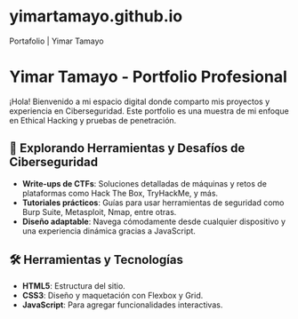 # yimartamayo.github.io
Portafolio | Yimar Tamayo

# Yimar Tamayo - Portfolio Profesional  
¡Hola! Bienvenido a mi espacio digital donde comparto mis proyectos y experiencia en Ciberseguridad. Este portfolio es una muestra de mi enfoque en Ethical Hacking y pruebas de penetración.

## 🔎 Explorando Herramientas y Desafíos de Ciberseguridad  
- **Write-ups de CTFs**: Soluciones detalladas de máquinas y retos de plataformas como Hack The Box, TryHackMe, y más.  
- **Tutoriales prácticos**: Guías para usar herramientas de seguridad como Burp Suite, Metasploit, Nmap, entre otras.  
- **Diseño adaptable**: Navega cómodamente desde cualquier dispositivo y una experiencia dinámica gracias a JavaScript. 

## 🛠 Herramientas y Tecnologías  
- **HTML5**: Estructura del sitio.  
- **CSS3**: Diseño y maquetación con Flexbox y Grid.  
- **JavaScript**: Para agregar funcionalidades interactivas.  
